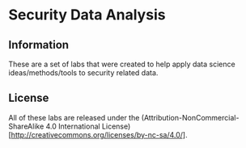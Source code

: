 # Security Data Analysis

## Information
These are a set of labs that were created to help apply data science ideas/methods/tools to security related data.

## License
All of these labs are released under the (Attribution-NonCommercial-ShareAlike 4.0 International License)[http://creativecommons.org/licenses/by-nc-sa/4.0/].

